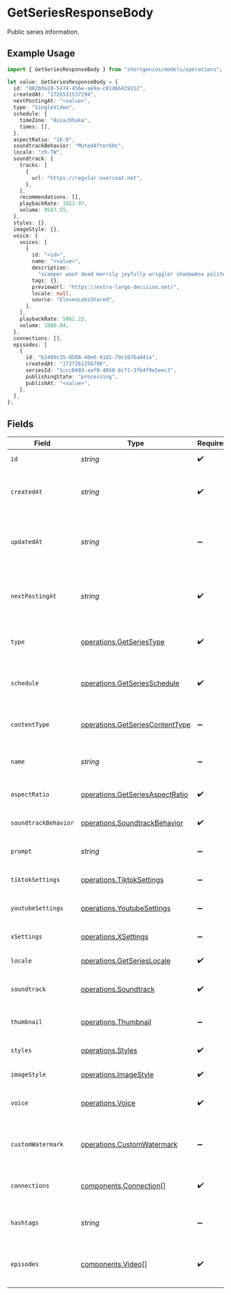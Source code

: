 # GetSeriesResponseBody

Public series information.

## Example Usage

```typescript
import { GetSeriesResponseBody } from "shortgenius/models/operations";

let value: GetSeriesResponseBody = {
  id: "8820da28-5474-456e-ae9a-c81d66439212",
  createdAt: "1726531537294",
  nextPostingAt: "<value>",
  type: "SingleVideo",
  schedule: {
    timeZone: "Asia/Dhaka",
    times: [],
  },
  aspectRatio: "16:9",
  soundtrackBehavior: "MutedAfter60s",
  locale: "zh-TW",
  soundtrack: {
    tracks: [
      {
        url: "https://regular-overcoat.net",
      },
    ],
    recommendations: [],
    playbackRate: 1023.97,
    volume: 9587.55,
  },
  styles: {},
  imageStyle: {},
  voice: {
    voices: [
      {
        id: "<id>",
        name: "<value>",
        description:
          "scamper woot dead merrily joyfully wriggler shadowbox politely frightfully not",
        tags: {},
        previewUrl: "https://extra-large-decision.net/",
        locale: null,
        source: "ElevenLabsShared",
      },
    ],
    playbackRate: 5862.23,
    volume: 1000.84,
  },
  connections: [],
  episodes: [
    {
      id: "b2409c35-0508-48e6-91d1-79c1076a441a",
      createdAt: "1727261256798",
      seriesId: "1ccc6683-aaf0-4858-8c71-3fb4f9e5eec3",
      publishingState: "processing",
      publishAt: "<value>",
    },
  ],
};
```

## Fields

| Field                                                                              | Type                                                                               | Required                                                                           | Description                                                                        |
| ---------------------------------------------------------------------------------- | ---------------------------------------------------------------------------------- | ---------------------------------------------------------------------------------- | ---------------------------------------------------------------------------------- |
| `id`                                                                               | *string*                                                                           | :heavy_check_mark:                                                                 | Unique ID of the series.                                                           |
| `createdAt`                                                                        | *string*                                                                           | :heavy_check_mark:                                                                 | Date and time (ISO 8601) when the series was created.                              |
| `updatedAt`                                                                        | *string*                                                                           | :heavy_minus_sign:                                                                 | Date and time (ISO 8601) when the series was last updated.                         |
| `nextPostingAt`                                                                    | *string*                                                                           | :heavy_check_mark:                                                                 | Date and time (ISO 8601) when the next video will be posted.                       |
| `type`                                                                             | [operations.GetSeriesType](../../models/operations/getseriestype.md)               | :heavy_check_mark:                                                                 | Type of the series (e.g., automatically generated).                                |
| `schedule`                                                                         | [operations.GetSeriesSchedule](../../models/operations/getseriesschedule.md)       | :heavy_check_mark:                                                                 | The publishing schedule for the video series.                                      |
| `contentType`                                                                      | [operations.GetSeriesContentType](../../models/operations/getseriescontenttype.md) | :heavy_minus_sign:                                                                 | Indicates the type of content in this series.                                      |
| `name`                                                                             | *string*                                                                           | :heavy_minus_sign:                                                                 | User-friendly name for the series.                                                 |
| `aspectRatio`                                                                      | [operations.GetSeriesAspectRatio](../../models/operations/getseriesaspectratio.md) | :heavy_check_mark:                                                                 | Aspect ratio of the series videos.                                                 |
| `soundtrackBehavior`                                                               | [operations.SoundtrackBehavior](../../models/operations/soundtrackbehavior.md)     | :heavy_check_mark:                                                                 | Behavior of the soundtrack.                                                        |
| `prompt`                                                                           | *string*                                                                           | :heavy_minus_sign:                                                                 | A custom topic for the series.                                                     |
| `tiktokSettings`                                                                   | [operations.TiktokSettings](../../models/operations/tiktoksettings.md)             | :heavy_minus_sign:                                                                 | Settings for the TikTok platform.                                                  |
| `youtubeSettings`                                                                  | [operations.YoutubeSettings](../../models/operations/youtubesettings.md)           | :heavy_minus_sign:                                                                 | Settings for the YouTube platform.                                                 |
| `xSettings`                                                                        | [operations.XSettings](../../models/operations/xsettings.md)                       | :heavy_minus_sign:                                                                 | Settings for the X/Twitter platform.                                               |
| `locale`                                                                           | [operations.GetSeriesLocale](../../models/operations/getserieslocale.md)           | :heavy_check_mark:                                                                 | Locale of the video series.                                                        |
| `soundtrack`                                                                       | [operations.Soundtrack](../../models/operations/soundtrack.md)                     | :heavy_check_mark:                                                                 | Soundtrack configuration for the series.                                           |
| `thumbnail`                                                                        | [operations.Thumbnail](../../models/operations/thumbnail.md)                       | :heavy_minus_sign:                                                                 | Thumbnail for the series.                                                          |
| `styles`                                                                           | [operations.Styles](../../models/operations/styles.md)                             | :heavy_check_mark:                                                                 | Styles for the series videos.                                                      |
| `imageStyle`                                                                       | [operations.ImageStyle](../../models/operations/imagestyle.md)                     | :heavy_check_mark:                                                                 | Image style for series.                                                            |
| `voice`                                                                            | [operations.Voice](../../models/operations/voice.md)                               | :heavy_check_mark:                                                                 | Voice configuration for the series.                                                |
| `customWatermark`                                                                  | [operations.CustomWatermark](../../models/operations/customwatermark.md)           | :heavy_minus_sign:                                                                 | Custom watermark for the series (paid plans only).                                 |
| `connections`                                                                      | [components.Connection](../../models/components/connection.md)[]                   | :heavy_check_mark:                                                                 | Publishing connections for the series.                                             |
| `hashtags`                                                                         | *string*                                                                           | :heavy_minus_sign:                                                                 | List of custom hashtags for the series.                                            |
| `episodes`                                                                         | [components.Video](../../models/components/video.md)[]                             | :heavy_check_mark:                                                                 | List of episodes associated with this series.                                      |